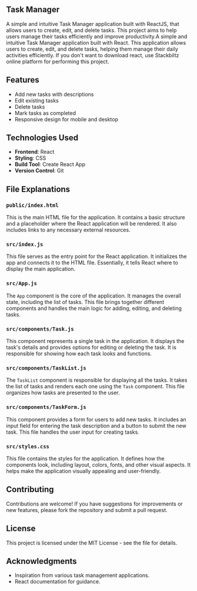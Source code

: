## Task Manager

A simple and intuitive Task Manager application built with ReactJS, that allows users to create, edit, and delete tasks. This project aims to help users manage their tasks efficiently and improve productivity.A simple and intuitive Task Manager application built with React. This application allows users to create, edit, and delete tasks, helping them manage their daily activities efficiently. If you don't want to download react, use Stackbiltz online platform for performing this project.

## Features

- Add new tasks with descriptions
- Edit existing tasks
- Delete tasks
- Mark tasks as completed
- Responsive design for mobile and desktop


## Technologies Used

- **Frontend**: React
- **Styling**: CSS 
- **Build Tool**: Create React App
- **Version Control**: Git


## File Explanations

### `public/index.html`

This is the main HTML file for the application. It contains a basic structure and a placeholder where the React application will be rendered. It also includes links to any necessary external resources.

### `src/index.js`

This file serves as the entry point for the React application. It initializes the app and connects it to the HTML file. Essentially, it tells React where to display the main application.

### `src/App.js`

The `App` component is the core of the application. It manages the overall state, including the list of tasks. This file brings together different components and handles the main logic for adding, editing, and deleting tasks.

### `src/components/Task.js`

This component represents a single task in the application. It displays the task's details and provides options for editing or deleting the task. It is responsible for showing how each task looks and functions.

### `src/components/TaskList.js`

The `TaskList` component is responsible for displaying all the tasks. It takes the list of tasks and renders each one using the `Task` component. This file organizes how tasks are presented to the user.

### `src/components/TaskForm.js`

This component provides a form for users to add new tasks. It includes an input field for entering the task description and a button to submit the new task. This file handles the user input for creating tasks.

### `src/styles.css`

This file contains the styles for the application. It defines how the components look, including layout, colors, fonts, and other visual aspects. It helps make the application visually appealing and user-friendly.

## Contributing

Contributions are welcome! If you have suggestions for improvements or new features, please fork the repository and submit a pull request.

## License

This project is licensed under the MIT License - see the file for details.

## Acknowledgments

- Inspiration from various task management applications.
- React documentation for guidance.



